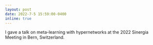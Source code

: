 ```yaml
---
layout: post
date: 2022-7-5 15:59:00-0400
inline: true
---
```


I gave a talk on meta-learning with hypernetworks at the 2022 Sinergia Meeting in Bern, Switzerland.